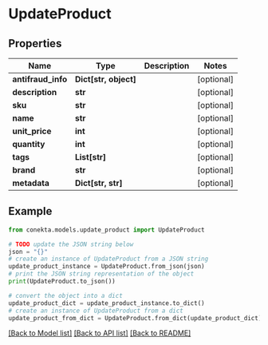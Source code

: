 # UpdateProduct


## Properties

Name | Type | Description | Notes
------------ | ------------- | ------------- | -------------
**antifraud_info** | **Dict[str, object]** |  | [optional] 
**description** | **str** |  | [optional] 
**sku** | **str** |  | [optional] 
**name** | **str** |  | [optional] 
**unit_price** | **int** |  | [optional] 
**quantity** | **int** |  | [optional] 
**tags** | **List[str]** |  | [optional] 
**brand** | **str** |  | [optional] 
**metadata** | **Dict[str, str]** |  | [optional] 

## Example

```python
from conekta.models.update_product import UpdateProduct

# TODO update the JSON string below
json = "{}"
# create an instance of UpdateProduct from a JSON string
update_product_instance = UpdateProduct.from_json(json)
# print the JSON string representation of the object
print(UpdateProduct.to_json())

# convert the object into a dict
update_product_dict = update_product_instance.to_dict()
# create an instance of UpdateProduct from a dict
update_product_from_dict = UpdateProduct.from_dict(update_product_dict)
```
[[Back to Model list]](../README.md#documentation-for-models) [[Back to API list]](../README.md#documentation-for-api-endpoints) [[Back to README]](../README.md)


